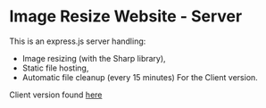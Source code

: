# Image Resize Website - Server
This is an express.js server handling:
- Image resizing (with the Sharp library),
- Static file hosting,
- Automatic file cleanup (every 15 minutes)
For the Client version.

Client version found [here](https://github.com/Bartosz-Pilarski/img-resize-site-client)
